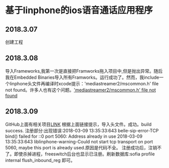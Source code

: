 # 基于linphone的ios语音通话应用程序
## 2018.3.07
创建工程
## 2018.3.08
导入Frameworks,我第一次是直接把Framworks拖入项目中,但是抛出异常。随后我在Embedded Binaries导入所有Framworks。运行成功了。然而，我include一个linphone头文件再编译时xcode提示：'mediastreamer2/mscommon.h' file not found。许多人也有这个问题。['mediastreamer2/mscommon.h' file not found](https://github.com/BelledonneCommunications/linphone-iphone/issues/311)
## 2018.3.09	
GitHub上面有相关项目[LINK](https://github.com/BelledonneCommunications/linphone-iphone) 
根据上面链接提示，导入头文件。成功。build success.
注册部分:出现错误:2018-03-09 13:35:33:643 belle-sip-error-TCP bind() failed for ::0 port 5060: Address already in use
2018-03-09 13:35:33:643 liblinphone-warning-Could not start tcp transport on port 5060, maybe this port is already used.原因是代码不全。
注册成功后，注销不了。即使杀掉进程，freeswitch后台也显示已注册。刷新数据库:sofia profile internal flush_inbound_reg 即可。
